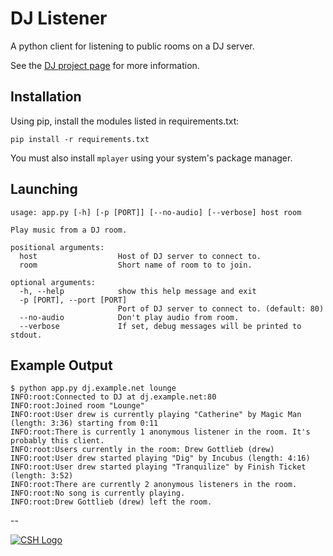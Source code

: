 # DJ Listener

A python client for listening to public rooms on a DJ server.

See the [DJ project page](https://github.com/dag10/DJ) for more information.

Installation
---
Using pip, install the modules listed in requirements.txt:

`pip install -r requirements.txt`

You must also install `mplayer` using your system's package manager.

Launching
---
```
usage: app.py [-h] [-p [PORT]] [--no-audio] [--verbose] host room

Play music from a DJ room.

positional arguments:
  host                  Host of DJ server to connect to.
  room                  Short name of room to to join.

optional arguments:
  -h, --help            show this help message and exit
  -p [PORT], --port [PORT]
                        Port of DJ server to connect to. (default: 80)
  --no-audio            Don't play audio from room.
  --verbose             If set, debug messages will be printed to stdout.
```

Example Output
---
```
$ python app.py dj.example.net lounge
INFO:root:Connected to DJ at dj.example.net:80
INFO:root:Joined room "Lounge"
INFO:root:User drew is currently playing "Catherine" by Magic Man  (length: 3:36) starting from 0:11
INFO:root:There is currently 1 anonymous listener in the room. It's probably this client.
INFO:root:Users currently in the room: Drew Gottlieb (drew)
INFO:root:User drew started playing "Dig" by Incubus (length: 4:16)
INFO:root:User drew started playing "Tranquilize" by Finish Ticket (length: 3:52)
INFO:root:There are currently 2 anonymous listeners in the room.
INFO:root:No song is currently playing.
INFO:root:Drew Gottlieb (drew) left the room.
```

--

[![CSH Logo](http://csh.rit.edu/images/logo.png)](http://csh.rit.edu)
